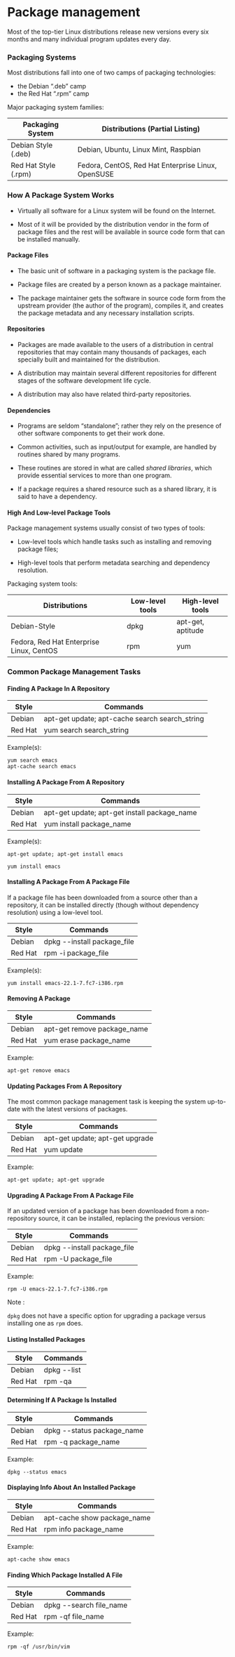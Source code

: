 # Package management

Most of the top-tier Linux distributions release new versions every six months and many individual program updates every day.

### Packaging Systems
Most distributions fall into one of two camps of packaging technologies:
- the Debian “.deb” camp
- the Red Hat “.rpm” camp

Major packaging system families:

| Packaging System | Distributions (Partial Listing)|
| ---------------- | ------------------------------ |
| Debian Style (.deb) | Debian, Ubuntu, Linux Mint, Raspbian |
| Red Hat Style (.rpm) | Fedora, CentOS, Red Hat Enterprise Linux, OpenSUSE |

### How A Package System Works

- Virtually all software for a Linux system will be found on the Internet.

- Most of it will be provided by the distribution vendor in the form of package files and the rest will be available in source code form that can be installed manually.

#### Package Files

- The basic unit of software in a packaging system is the package file.

- Package files are created by a person known as a package maintainer.

- The package maintainer gets the software in source code form from the upstream provider (the author of the program), compiles it, and creates the package metadata and any necessary installation scripts.

#### Repositories

- Packages are made available to the users of a distribution in central repositories that may contain many thousands of packages, each specially built and maintained for the distribution.

- A distribution may maintain several different repositories for different stages of the software development life cycle.

- A distribution may also have related third-party repositories.

#### Dependencies

- Programs are seldom “standalone”; rather they rely on the presence of other software components to get their work done.

- Common activities, such as input/output for example, are handled by routines shared by many programs.

- These routines are stored in what are called *shared libraries*, which provide essential services to more than one program.

- If a package requires a shared resource such as a shared library, it is said to have a dependency.

#### High And Low-level Package Tools

Package management systems usually consist of two types of tools:

- Low-level tools which handle tasks such as installing and removing package files;

- High-level tools that perform metadata searching and dependency resolution.

Packaging system tools:

| Distributions | Low-level tools | High-level tools |
| ------------- | --------------- | ---------------- |
| Debian-Style | dpkg | apt-get, aptitude |
| Fedora, Red Hat Enterprise Linux, CentOS | rpm | yum |

### Common Package Management Tasks

#### Finding A Package In A Repository

| Style | Commands |
| ----- | -------- |
| Debian | apt-get update; apt-cache search search_string |
| Red Hat | yum search search_string |

Example(s):

```
yum search emacs
apt-cache search emacs
```

#### Installing A Package From A Repository

| Style | Commands |
| ----- | -------- |
| Debian | apt-get update; apt-get install package_name |
| Red Hat | yum install package_name |

Example(s):

```
apt-get update; apt-get install emacs
```

```
yum install emacs
```

#### Installing A Package From A Package File

If a package file has been downloaded from a source other than a repository, it can be installed directly (though without dependency resolution) using a low-level tool.

| Style | Commands |
| ----- | -------- |
| Debian | dpkg --install package_file |
| Red Hat | rpm -i package_file |

Example(s):

```
yum install emacs-22.1-7.fc7-i386.rpm
```

#### Removing A Package

| Style | Commands |
| ----- | -------- |
| Debian | apt-get remove package_name |
| Red Hat | yum erase package_name |

Example:

```
apt-get remove emacs
```

#### Updating Packages From A Repository


The most common package management task is keeping the system up-to-date with the latest versions of packages.

| Style | Commands |
| ----- | -------- |
| Debian | apt-get update; apt-get upgrade |
| Red Hat | yum update |

Example:

```
apt-get update; apt-get upgrade
```

#### Upgrading A Package From A Package File

If an updated version of a package has been downloaded from a non-repository source, it can be installed, replacing the previous version:

| Style | Commands |
| ----- | -------- |
| Debian | dpkg --install package_file |
| Red Hat | rpm -U package_file |

Example:

```
rpm -U emacs-22.1-7.fc7-i386.rpm
```

Note :

`dpkg` does not have a specific option for upgrading a package versus installing one as `rpm` does.

#### Listing Installed Packages

| Style | Commands |
| ----- | -------- |
| Debian | dpkg --list |
| Red Hat | rpm -qa |

#### Determining If A Package Is Installed

| Style | Commands |
| ----- | -------- |
| Debian | dpkg --status package_name |
| Red Hat | rpm -q package_name |

Example:

```
dpkg --status emacs
```

#### Displaying Info About An Installed Package

| Style | Commands |
| ----- | -------- |
| Debian | apt-cache show package_name |
| Red Hat | rpm info package_name |

Example:

```
apt-cache show emacs
```

#### Finding Which Package Installed A File

| Style | Commands |
| ----- | -------- |
| Debian | dpkg --search file_name |
| Red Hat | rpm -qf file_name |

Example:

```
rpm -qf /usr/bin/vim
```
